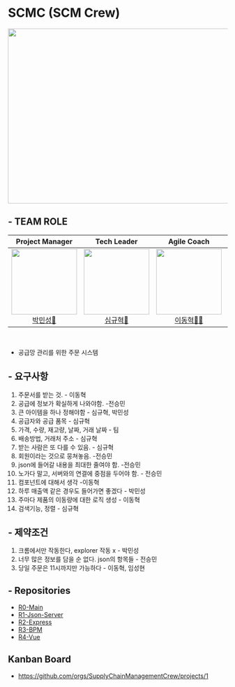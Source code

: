 # SCMC (SCM Crew)
<div align="center">
<img src ="https://github.com/SupplyChainManagementCrew/R0-Main/assets/125641153/b35534ba-5bd9-4f3d-b798-127c286d5a7b" width =700 height=400>
</div>

## - TEAM ROLE

<div align="center">

| **Project Manager** | **Tech Leader** | **Agile Coach** | **Presenter** | **Git Manager** |
| :------: |  :------: | :------: | :------: | :------: |
| [<img src="https://avatars.githubusercontent.com/u/148880521?v=4" height=150 width=150> <br/> 박민성🦖](https://github.com/parc02) | [<img src="https://avatars.githubusercontent.com/u/80744883?v=4" height=150 width=150> <br/> 심규혁🐼](https://github.com/shimguh) | [<img src="https://avatars.githubusercontent.com/u/142721325?v=4" height=150 width=150> <br/> 이동혁🧛‍♂️](https://github.com/ldh0308) | [<img src="https://avatars.githubusercontent.com/u/125641153?v=4" height=150 width=150> <br/> 전승민🐹](https://github.com/CoffeerLatte) | [<img src="https://avatars.githubusercontent.com/u/149128094?v=4" height=150 width=150> <br/> 임성현👻](https://github.com/dhkdtld37) 

</div>

<br>

- 공급망 관리를 위한 주문 시스템

## - 요구사항
1. 주문서를 받는 것. - 이동혁
2. 공급에 정보가 확실하게 나와야함. -전승민
3. 큰 아이템을 하나 정해야함 - 심규혁, 박민성
4. 공급자와 공급 품목 - 심규혁
5. 가격, 수량, 재고량, 날짜, 거래 날짜 - 팀
6. 배송방법, 거래처 주소 - 심규혁
7. 받는 사람은 또 다를 수 있음. - 심규혁
8. 회원이라는 것으로 뭉쳐놓음. -전승민
9. json에 들어갈 내용을 최대한 줄여야 함. -전승민
10. 노가다 말고, 서버와의 연결에 중점을 두어야 함. - 전승민
11. 컴포넌트에 대해서 생각 -이동혁
12. 하루 매출액 같은 경우도 들어가면 좋겠다 - 박민성
13. 주마다 제품의 이동량에 대한 로직 생성 - 이동혁
14. 검색기능, 정렬 - 심규혁

## - 제약조건
1. 크롬에서만 작동한다, explorer 작동 x - 박민성
2. 너무 많은 정보를 담을 순 없다. json의 항목들 - 전승민
3. 당일 주문은 11시까지만 가능하다 - 이동혁, 임성현

## - Repositories
- [R0-Main](https://github.com/SupplyChainManagementCrew/R0-Main)
- [R1-Json-Server](https://github.com/SupplyChainManagementCrew/R1-Json-Server)
- [R2-Express](https://github.com/SupplyChainManagementCrew/R2-Express)
- [R3-BPM](https://github.com/SupplyChainManagementCrew/R3-NPM)
- [R4-Vue](https://github.com/SupplyChainManagementCrew/R4-VUE-)

## Kanban Board
- https://github.com/orgs/SupplyChainManagementCrew/projects/1

